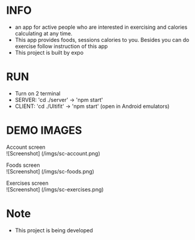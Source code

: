 # INFO
- an app for active people who are interested in exercising and calories calculating at any time.
- This app provides foods, sessions calories to you. Besides you can do exercise follow instruction of this app
- This project is built by expo

# RUN
<!-- S1: <br> -->
- Turn on 2 terminal
- SERVER: 'cd ./server' -> 'npm start'
- CLIENT: 'cd ./Ultifit' -> 'npm start' (open in Android emulators)

<!-- S2: <br>
- Mail me and I will send you apk file
- My mail: phuongnam.infl@gmail.com -->

# DEMO IMAGES
Account screen <br>
![Screenshot] (/imgs/sc-account.png)

Foods screen <br>
![Screenshot] (/imgs/sc-foods.png)

Exercises screen <br>
![Screenshot] (/imgs/sc-exercises.png)

# Note
- This project is being developed
